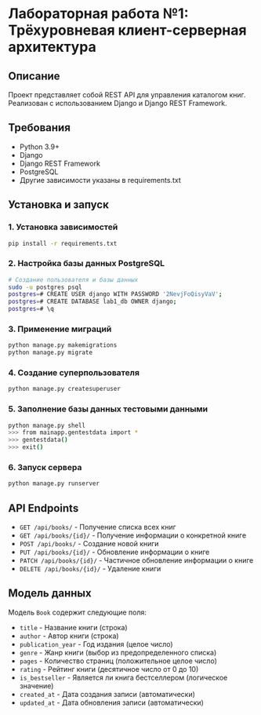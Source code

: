 # Лабораторная работа №1: Трёхуровневая клиент-серверная архитектура

## Описание
Проект представляет собой REST API для управления каталогом книг. Реализован с использованием Django и Django REST Framework.

## Требования
- Python 3.9+
- Django
- Django REST Framework
- PostgreSQL
- Другие зависимости указаны в requirements.txt

## Установка и запуск

### 1. Установка зависимостей
```bash
pip install -r requirements.txt
```

### 2. Настройка базы данных PostgreSQL
```bash
# Создание пользователя и базы данных
sudo -u postgres psql
postgres=# CREATE USER django WITH PASSWORD '2NevjFoQisyVaV';
postgres=# CREATE DATABASE lab1_db OWNER django;
postgres=# \q
```

### 3. Применение миграций
```bash
python manage.py makemigrations
python manage.py migrate
```

### 4. Создание суперпользователя
```bash
python manage.py createsuperuser
```

### 5. Заполнение базы данных тестовыми данными
```bash
python manage.py shell
>>> from mainapp.gentestdata import *
>>> gentestdata()
>>> exit()
```

### 6. Запуск сервера
```bash
python manage.py runserver
```

## API Endpoints

- `GET /api/books/` - Получение списка всех книг
- `GET /api/books/{id}/` - Получение информации о конкретной книге
- `POST /api/books/` - Создание новой книги
- `PUT /api/books/{id}/` - Обновление информации о книге
- `PATCH /api/books/{id}/` - Частичное обновление информации о книге
- `DELETE /api/books/{id}/` - Удаление книги

## Модель данных

Модель `Book` содержит следующие поля:
- `title` - Название книги (строка)
- `author` - Автор книги (строка)
- `publication_year` - Год издания (целое число)
- `genre` - Жанр книги (выбор из предопределенного списка)
- `pages` - Количество страниц (положительное целое число)
- `rating` - Рейтинг книги (десятичное число от 0 до 10)
- `is_bestseller` - Является ли книга бестселлером (логическое значение)
- `created_at` - Дата создания записи (автоматически)
- `updated_at` - Дата обновления записи (автоматически)

